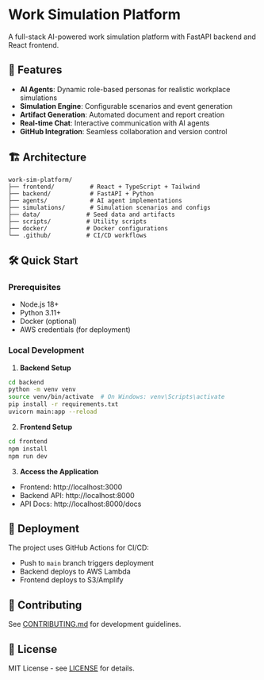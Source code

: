 # Work Simulation Platform

A full-stack AI-powered work simulation platform with FastAPI backend and React frontend.

## 🚀 Features

- **AI Agents**: Dynamic role-based personas for realistic workplace simulations
- **Simulation Engine**: Configurable scenarios and event generation
- **Artifact Generation**: Automated document and report creation
- **Real-time Chat**: Interactive communication with AI agents
- **GitHub Integration**: Seamless collaboration and version control

## 🏗️ Architecture

```
work-sim-platform/
├── frontend/          # React + TypeScript + Tailwind
├── backend/           # FastAPI + Python
├── agents/            # AI agent implementations
├── simulations/       # Simulation scenarios and configs
├── data/             # Seed data and artifacts
├── scripts/          # Utility scripts
├── docker/           # Docker configurations
└── .github/          # CI/CD workflows
```

## 🛠️ Quick Start

### Prerequisites
- Node.js 18+
- Python 3.11+
- Docker (optional)
- AWS credentials (for deployment)

### Local Development

1. **Backend Setup**
```bash
cd backend
python -m venv venv
source venv/bin/activate  # On Windows: venv\Scripts\activate
pip install -r requirements.txt
uvicorn main:app --reload
```

2. **Frontend Setup**
```bash
cd frontend
npm install
npm run dev
```

3. **Access the Application**
- Frontend: http://localhost:3000
- Backend API: http://localhost:8000
- API Docs: http://localhost:8000/docs

## 🚀 Deployment

The project uses GitHub Actions for CI/CD:
- Push to `main` branch triggers deployment
- Backend deploys to AWS Lambda
- Frontend deploys to S3/Amplify

## 🤝 Contributing

See [CONTRIBUTING.md](./CONTRIBUTING.md) for development guidelines.

## 📝 License

MIT License - see [LICENSE](./LICENSE) for details. 